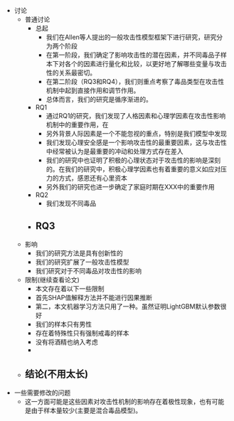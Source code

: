 - 讨论
	- 普通讨论
		- 总起
			- 我们在Allen等人提出的一般攻击性模型框架下进行研究，研究分为两个阶段
			- 在第一阶段，我们确定了影响攻击性的潜在因素，并不同毒品子样本下对各个的因素进行量化和比较，以更好地了解哪些变量与攻击性的关系最密切。
			- 在第二阶段（RQ3和RQ4），我们则重点考察了毒品类型在攻击性机制中起到直接作用和调节作用。
			- 总体而言，我们的研究是循序渐进的。
		- RQ1
			- 通过RQ1的研究，我们发现了人格因素和心理学因素在攻击性影响机制中的重要作用，在
			- 另外背景人际因素是一个不能忽视的重点，特别是我们模型中发现
			- 我们发现心理安全感是一个影响攻击性的最重要因素，这与攻击性中经常被认为是最重要的冲动和处理方式存在差入
			- 我们的研究中也证明了积极的心理状态对于攻击性的影响是深刻的。在我们的研究中，积极心理学因素也有着重要的意义如应对压力的方式，感恩还有心里资本
			- 另外我们的研究也进一步确定了家庭时期在XXX中的重要作用
		- RQ2
			- 我们发现不同毒品
		- RQ3
			-
	- 影响
		- 我们的研究方法是具有创新性的
		- 我们的研究扩展了一般攻击性模型
		- 我们研究对于不同毒品对攻击性的影响
	- 限制(继续查看论文)
		- 本文存在着以下一些限制
		- 首先SHAP值解释方法并不能进行因果推断
		- 第二，本文机器学习方法只用了一种。虽然证明LightGBM默认参数很好
		- 我们的样本只有男性
		- 存在着特殊性只有强制戒毒的样本
		- 没有将酒精也纳入考虑
		-
	- 结论(不用太长)
		-
- 一些需要修改的问题
	- 这一方面可能是这些因素对攻击性机制的影响存在着极性现象，也有可能是由于样本量较少(主要是混合毒品模型)。